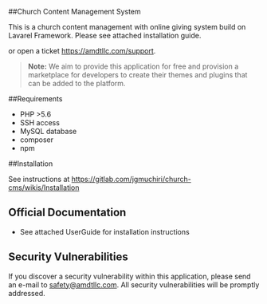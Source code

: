 ##Church Content Management System

This is a church content management with online giving system build on Lavarel Framework. Please see attached installation guide.

or open a ticket https://amdtllc.com/support.


> **Note:**
> We aim to provide this application for free and provision a marketplace for developers to create their themes and plugins that can be added to the platform.

##Requirements

* PHP >5.6
* SSH access
* MySQL database
* composer
* npm

##Installation

See instructions at https://gitlab.com/jgmuchiri/church-cms/wikis/Installation

## Official Documentation

* See attached UserGuide for installation instructions


## Security Vulnerabilities

If you discover a security vulnerability within this application, please send an e-mail to safety@amdtllc.com. All security vulnerabilities will be promptly addressed.

